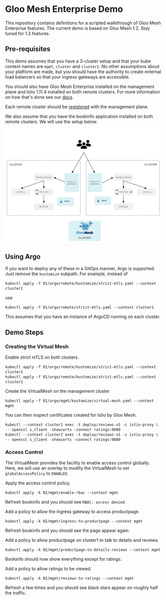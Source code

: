 # Gloo Mesh Enterprise Demo

This repository contains definitions for a scripted walkthrough of Gloo Mesh Enterprise features.  The current demo is based on Gloo Mesh 1.2.  Stay tuned for 1.3 features.

## Pre-requisites
This demo assumes that you have a 3-cluster setup and that your kube context names are `mgmt`, `cluster` and `cluster2`.  No other assumptions about your platform are made, but you should have the authority to create external load balancers so that your ingress gateways are accessible.

You should also have Gloo Mesh Enterprise installed on the management plane and Istio 1.11.4 installed on both remote clusters.  For more information on how that's done see our [docs](https://docs.solo.io/gloo-mesh-enterprise/latest/setup/installation/).

Each remote cluster should be [registered](https://docs.solo.io/gloo-mesh-enterprise/latest/setup/enterprise_cluster_registration/) with the management plane.

We also assume that you have the bookinfo application installed on both remote clusters.  We will use the setup below.

![Gloo Mesh](images/initial-setup.png)

## Using Argo

If you want to deploy any of these in a GitOps manner, Argo is supported.  Just remove the `kustomize` subpath.  For example, instead of 

```
kubectl apply -f 01/argo/remote/kustomize/strict-mtls.yaml --context cluster1
```

use

```
kubectl apply -f 01/argo/remote/strict-mtls.yaml --context cluster1
```

This assumes that you have an instance of ArgoCD running on each cluster.

## Demo Steps

### Creating the Virtual Mesh

Enable strict mTLS on both clusters.

```
kubectl apply -f 01/argo/remote/kustomize/strict-mtls.yaml --context cluster1
kubectl apply -f 01/argo/remote/kustomize/strict-mtls.yaml --context cluster2
```

Create the VirtualMesh on the management cluster

```
kubectl apply -f 01/argo/mgmt/kustomize/virtual-mesh.yaml --context mgmt
```

You can then inspect certificates created for Istio by Gloo Mesh.

```
kubectl --context cluster1 exec -t deploy/reviews-v1 -c istio-proxy \
-- openssl s_client -showcerts -connect ratings:9080
kubectl --context cluster2 exec -t deploy/reviews-v1 -c istio-proxy \
-- openssl s_client -showcerts -connect ratings:9080
```

### Access Control

The VirtualMesh provides the facility to enable access control globally.  Here, we will use an overlay to modify the VirtualMesh to set `globalAccessPolicy` to `ENABLED`.

Apply the access control policy.

```
kubectl apply -k 02/mgmt/enable-rbac --context mgmt
```

Refresh bookinfo and you should see `RBAC: access denied`.

Add a policy to allow the ingress gateway to access productpage.

```
kubectl apply -k 02/mgmt/ingress-to-productpage --context mgmt
```

Refresh bookinfo and you should see the page appear again.

Add a policy to allow productpage on cluster1 to talk to details and reviews.

```
kubectl apply -k 02/mgmt/productpage-to-details-reviews --context mgmt
```

Bookinfo should now show everything except for ratings.

Add a policy to allow ratings to be viewed.

```
kubectl apply -k 02/mgmt/reviews-to-ratings --context mgmt
```

Refresh a few times and you should see black stars appear on roughly half the traffic.